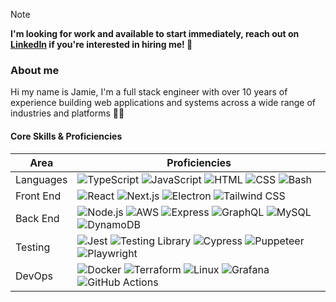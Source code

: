 > [!NOTE]
> **I'm looking for work and available to start immediately, reach out on [LinkedIn](https://www.linkedin.com/in/jamieweavis/) if you're interested in hiring me! 👋**

### About me

Hi my name is Jamie, I'm a full stack engineer with over 10 years of experience building web applications and systems across a wide range of industries and platforms 👷‍♂️

#### Core Skills & Proficiencies

| Area      | Proficiencies                                                                                                                                                                                                                                                                                                                         |
| --------- | ------------------------------------------------------------------------------------------------------------------------------------------------------------------------------------------------------------------------------------------------------------------------------------------------------------------------------------- |
| Languages | ![TypeScript](https://img.shields.io/badge/TypeScript--3178C6) ![JavaScript](https://img.shields.io/badge/JavaScript--F7DF1E) ![HTML](https://img.shields.io/badge/HTML--E34F26) ![CSS](https://img.shields.io/badge/CSS--1572B6) ![Bash](https://img.shields.io/badge/Bash--4EAA25)                                                  |
| Front End | ![React](https://img.shields.io/badge/React--61DAFB) ![Next.js](https://img.shields.io/badge/Next.js--000000) ![Electron](https://img.shields.io/badge/Electron--47848F) ![Tailwind CSS](https://img.shields.io/badge/Tailwind%20CSS--06B6D4)                                                                                               |
| Back End  | ![Node.js](https://img.shields.io/badge/Node.js--5FA04E) ![AWS](https://img.shields.io/badge/AWS--232F3E) ![Express](https://img.shields.io/badge/Express--000000) ![GraphQL](https://img.shields.io/badge/GraphQL--E10098) ![MySQL](https://img.shields.io/badge/MySQL--4479A1) ![DynamoDB](https://img.shields.io/badge/DynamoDB--4053D6) |
| Testing   | ![Jest](https://img.shields.io/badge/Jest--C21325) ![Testing Library](https://img.shields.io/badge/Testing%20Library--E33332) ![Cypress](https://img.shields.io/badge/Cypress--69D3A7) ![Puppeteer](https://img.shields.io/badge/Puppeteer--40B5A4) ![Playwright](https://img.shields.io/badge/Playwright--45ba4b)                    |
| DevOps    | ![Docker](https://img.shields.io/badge/Docker--2496ED) ![Terraform](https://img.shields.io/badge/Terraform--7B42BC) ![Linux](https://img.shields.io/badge/Linux--FCC624) ![Grafana](https://img.shields.io/badge/Grafana--F46800) ![GitHub Actions](https://img.shields.io/badge/GitHub%20Actions--FFF)                               |
